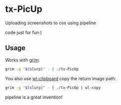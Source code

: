 # tx-PicUp
Uploading screenshots to cos using pipeline

code just for fun:)

## Usage

Works with [grim](https://sr.ht/~emersion/grim/):

```zsh
grim -g "$(slurp)" - | ./tx-PicUp
```

You also use [wl-clipboard](https://github.com/bugaevc/wl-clipboard) copy the return image path:

```zsh
grim -g "$(slurp)" - | ./tx-PicUp | wl-copy
```

pipeline is a great invention!
